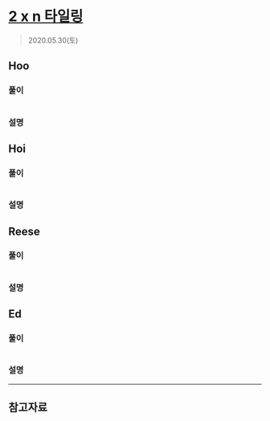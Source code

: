 # [2 x n 타일링](https://programmers.co.kr/learn/courses/30/lessons/12900)

> 2020.05.30(토)

## Hoo

### 풀이

```js
```

### 설명

## Hoi

### 풀이

```js
```

### 설명

## Reese

### 풀이

```js
```

### 설명

## Ed

### 풀이

```js
```

### 설명

---

## 참고자료
